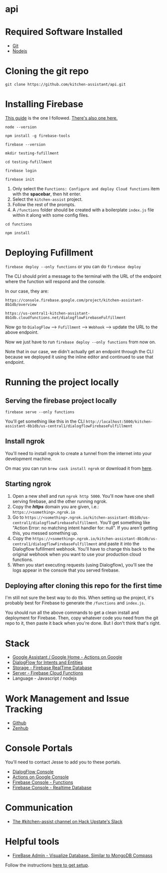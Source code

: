 # api

# Required Software Installed
- [Git](https://git-scm.com/downloads)
- [Nodejs](https://nodejs.org/en/download/)

# Cloning the git repo
`git clone https://github.com/kitchen-assistant/api.git`

# Installing Firebase
[This guide](https://codelabs.developers.google.com/codelabs/assistant-codelab/index.html?index=..%2F..%2Findex#5) is the one I followed. [There's also one here.](https://developers.google.com/actions/dialogflow/deploy-fulfillment)

`node --version`

`npm install -g firebase-tools`

`firebase --version`

`mkdir testing-fufillment`

`cd testing-fufillment`

`firebase login`

`firebase init`

1. Only select the `Functions: Configure and deploy Cloud functions` item with the **spacebar**, then hit enter.
2. Select the `kitchen-assist` project. 
3. Follow the rest of the prompts.
4. A `/functions` folder should be created with a boilerplate `index.js` file within it along with some config files.

`cd functions`

`npm install`

# Deploying Fufillment

`firebase deploy --only functions` or you can do `firebase deploy`

The CLI should print a message to the terminal with the URL of the endpoint where the function will respond and the console.

In our case, they are: 

`https://console.firebase.google.com/project/kitchen-assistant-8b1db/overview`

`https://us-central1-kitchen-assistant-8b1db.cloudfunctions.net/dialogflowFirebaseFulfillment`

Now go to `DialogFlow` --> `Fufillment` --> `Webhook` --> update the URL to the above endpoint.

Now we just have to run `firebase deploy --only functions` from now on.

Note that in our case, we didn't actually get an endpoint through the CLI because we deployed it using the inline editor and continued to use that endpoint.

# Running the project locally
## Serving the firebase project locally

`firebase serve --only functions`

You'll get something like this in the CLI `http://localhost:5000/kitchen-assistant-8b1db/us-central1/dialogflowFirebaseFulfillment`

## Install ngrok

You'll need to install ngrok to create a tunnel from the internet into your development machine.

On mac you can run `brew cask install ngrok` or download it from [here](https://ngrok.com/).

## Starting ngrok
1. Open a new shell and run `ngrok http 5000`. You'll now have one shell serving firebase, and the other running ngrok.
2. Copy the ***https*** domain you are given, i.e.: `https://<something>.ngrok.io`
3. Go to `https://<something>.ngrok.io/kitchen-assistant-8b1db/us-central1/dialogflowFirebaseFulfillment`. You'll get something like "Action Error: no matching intent handler for: null". If you aren't getting this, you messed something up.
4. Copy the `https://<something>.ngrok.io/kitchen-assistant-8b1db/us-central1/dialogflowFirebaseFulfillment` and paste it into the Dialogflow fufillment webhook. You'll have to change this back to the original webhook when you want to use your production cloud functions.
5. When you start executing requests (using Dialogflow), you'll see the logs appear in the console that you served firebase.

## Deploying after cloning this repo for the first time
I'm still not sure the best way to do this. When setting up the project, it's probably best for Firebase to generate the `/functions` and `index.js`. 

You should run all the above commands to get a clean install and deployment for Firebase. Then, copy whatever code you need from the git repo to it, then paste it back when you're done. But I don't think that's right.

# Stack
- [Google Assistant / Google Home - Actions on Google](https://developers.google.com/actions/)
- [DialogFlow for Intents and Entities](https://dialogflow.com/)
- [Storage - Firebase RealTime Database](https://firebase.google.com/products/realtime-database/)
- [Server - Firebase Cloud Functions](https://firebase.google.com/docs/functions/)
- Language - Javascript / nodejs

# Work Management and Issue Tracking
- [Github](https://github.com/kitchen-assistant)
- [Zenhub](https://app.zenhub.com/workspace/o/kitchen-assistant/api/boards?repos=109394210,109394179,109862493,109733527)

# Console Portals
You'll need to contact Jesse to add you to these portals.

- [DialogFlow Console](https://console.dialogflow.com/api-client/#/login)
- [Actions on Google Console](https://console.actions.google.com/u/0/project/kitchen-assistant-8b1db/overview)
- [Firebase Console - Functions](https://console.firebase.google.com/u/0/project/kitchen-assistant-8b1db/functions/list)
- [Firebase Console - Realtime Database](https://console.firebase.google.com/u/0/project/kitchen-assistant-8b1db/database/data)

# Communication 
- [The #kitchen-assist channel on Hack Upstate's Slack](http://huslack.herokuapp.com/)

# Helpful tools
- [FireBase Admin - Visualize Database. Similar to MongoDB Compass](https://firebaseadmin.com/)

Follow the instructions [here to get setup](http://docs.codefoxes.com/firebase-admin/).
